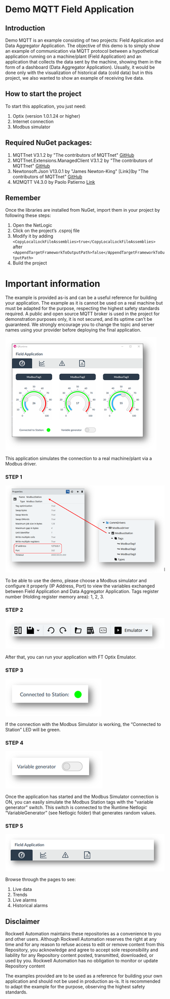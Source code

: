 # Demo MQTT Field Application
## Introduction
Demo MQTT is an example consisting of two projects: Field Application and Data Aggregator Application. The objective of this demo is to simply show an example of communication via MQTT protocol between a hypothetical application running on a machine/plant (Field Application) and an application that collects the data sent by the machine, showing them in the form of a dashboard (Data Aggregator Application). Usually, it would be done only with the visualization of historical data (cold data) but in this project, we also wanted to show an example of receiving live data.

## How to start the project
To start this application, you just need:
1. Optix (version 1.0.1.24 or higher)
2. Internet connection
3. Modbus simulator

## Required NuGet packages:
1. MQTTnet V3.1.2 by "The contributors of MQTTnet" [GitHub](https://github.com/dotnet/MQTTnet)
2. MQTTnet.Extensions.ManagedClient V3.1.2 by "The contributors of MQTTnet" [GitHub](https://github.com/dotnet/MQTTnet)
3. Newtonsoft.Json V13.0.1 by "James Newton-King" [Link](by "The contributors of MQTTnet" [GitHub](https://github.com/dotnet/MQTTnet)
4. M2MQTT V4.3.0 by Paolo Patierno [Link](http://uplibrary.codeplex.com/)

## Remember
Once the libraries are installed from NuGet, import them in your project by following these steps:
1. Open the NetLogic
2. Click on the project’s .csproj file
3. Modify it by adding `<CopyLocalLockFileAssemblies>true</CopyLocalLockFileAssemblies>` after `<AppendTargetFrameworkToOutputPath>false</AppendTargetFrameworkToOutputPath>`
4. Build the project

# Important information
The example is provided as-is and can be a useful reference for building your application. The example as it is cannot be used on a real machine but must be adapted for the purpose, respecting the highest safety standards required.
A public and open source MQTT broker is used in the project for demonstration purposes only, it is not secured, and its uptime can’t be guaranteed. We strongly encourage you to change the topic and server names using your provider before deploying the final application.

![Step 1](./images/Picture1.png)

This application simulates the connection to a real machine/plant via a Modbus driver. 

### STEP 1
![Step 2](./images/Picture2.png)

To be able to use the demo, please choose a Modbus simulator and configure it properly (IP Address, Port) to view the variables exchanged between Field Application and Data Aggregator Application. 
Tags register number (Holding register memory area): 1, 2, 3.

### STEP 2

![Step 3](./images/Picture3.png)

After that, you can run your application with FT Optix Emulator.
 
### STEP 3

![Step 4](./images/Picture4.png)

If the connection with the Modbus Simulator is working, the “Connected to Station” LED will be green.
 
### STEP 4

![Step 5](./images/Picture5.png)

Once the application has started and the Modbus Simulator connection is ON, you can easily simulate the Modbus Station tags with the "variable generator" switch. This switch is connected to the Runtime Netlogic “VariableGenerator” (see Netlogic folder) that generates random values.
 
### STEP 5

![Step 6](./images/Picture6.png)

Browse through the pages to see: 
1. Live data 
2. Trends 
3. Live alarms 
4. Historical alarms

## Disclaimer

Rockwell Automation maintains these repositories as a convenience to you and other users. Although Rockwell Automation reserves the right at any time and for any reason to refuse access to edit or remove content from this Repository, you acknowledge and agree to accept sole responsibility and liability for any Repository content posted, transmitted, downloaded, or used by you. Rockwell Automation has no obligation to monitor or update Repository content

The examples provided are to be used as a reference for building your own application and should not be used in production as-is. It is recommended to adapt the example for the purpose, observing the highest safety standards.
